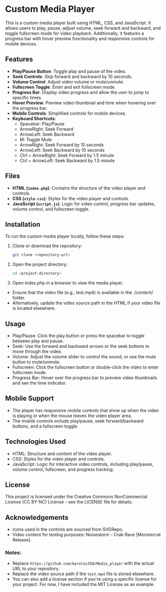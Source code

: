 # Custom Media Player

This is a custom media player built using HTML, CSS, and JavaScript. It allows users to play, pause, adjust volume, seek forward and backward, and toggle fullscreen mode for video playback. Additionally, it features a progress bar with hover preview functionality and responsive controls for mobile devices.

## Features

- **Play/Pause Button**: Toggle play and pause of the video.
- **Seek Controls**: Skip forward and backward by 10 seconds.
- **Volume Control**: Adjust video volume or mute/unmute.
- **Fullscreen Toggle**: Enter and exit fullscreen mode.
- **Progress Bar**: Display video progress and allow the user to jump to specific times.
- **Hover Preview**: Preview video thumbnail and time when hovering over the progress bar.
- **Mobile Controls**: Simplified controls for mobile devices.
- **Keyboard Shortcuts**:
  - Spacebar: Play/Pause
  - ArrowRight: Seek Forward
  - ArrowLeft: Seek Backward
  - M: Toggle Mute
  - ArrowRight: Seek Forward by 10 seconds
  - ArrowLeft: Seek Backward by 10 seconds
  - Ctrl + ArrowRight: Seek Forward by 1.5 minute
  - Ctrl + ArrowLeft: Seek Backward by 1.5 minute

## Files

- **HTML (`index.php`)**: Contains the structure of the video player and controls.
- **CSS (`style.css`)**: Styles for the video player and controls.
- **JavaScript (`script.js`)**: Logic for video control, progress bar updates, volume control, and fullscreen toggle.

## Installation

To run the custom media player locally, follow these steps:

1. Clone or download the repository:
   ```bash
   git clone <repository-url>
2. Open the project directory:
    ```bash
    cd <project-directory>
3. Open index.php in a browser to view the media player.
- Ensure that the video file (e.g., test.mp4) is available in the ./content/ folder.
- Alternatively, update the video source path in the HTML if your video file is located elsewhere.

## Usage

- Play/Pause: Click the play button or press the spacebar to toggle between play and pause.
- Seek: Use the forward and backward arrows or the seek buttons to move through the video.
- Volume: Adjust the volume slider to control the sound, or use the mute button to mute/unmute.
- Fullscreen: Click the fullscreen button or double-click the video to enter fullscreen mode.
- Progress Bar: Hover over the progress bar to preview video thumbnails and see the time indicator.

## Mobile Support

- The player has responsive mobile controls that show up when the video is playing or when the mouse leaves the video player area.
- The mobile controls include play/pause, seek forward/backward buttons, and a fullscreen toggle.

## Technologies Used

- HTML: Structure and content of the video player.
- CSS: Styles for the video player and controls.
- JavaScript: Logic for interactive video controls, including play/pause, volume control, fullscreen, and progress tracking.

## License

This project is licensed under the Creative Commons NonCommercial License (CC BY-NC) License - see the LICENSE file for details.

## Acknowledgements

- Icons used in the controls are sourced from SVGRepo.
- Video content for testing purposes: Noisestorm - Crab Rave [Monstercat Release].

### Notes:
- Replace `https://github.com/kerolos350/Media_player` with the actual URL to your repository.
- Replace the video source path if the `test.mp4` file is stored elsewhere.
- You can also add a license section if you're using a specific license for your project. For now, I have included the MIT License as an example.